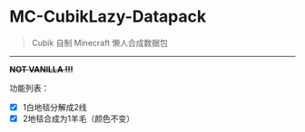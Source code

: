 # MC-CubikLazy-Datapack

> Cubik 自制 Minecraft 懒人合成数据包

------

~~**NOT VANILLA !!!**~~

功能列表：
- [X] 1白地毯分解成2线
- [X] 2地毯合成为1羊毛（颜色不变）
